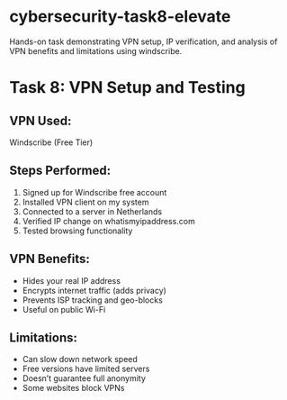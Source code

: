 # cybersecurity-task8-elevate
Hands-on task demonstrating VPN setup, IP verification, and analysis of VPN benefits and limitations using windscribe.
# Task 8: VPN Setup and Testing

## VPN Used:
Windscribe (Free Tier)

## Steps Performed:
1. Signed up for Windscribe free account
2. Installed VPN client on my system
3. Connected to a server in Netherlands
4. Verified IP change on whatismyipaddress.com
5. Tested browsing functionality

## VPN Benefits:
- Hides your real IP address
- Encrypts internet traffic (adds privacy)
- Prevents ISP tracking and geo-blocks
- Useful on public Wi-Fi

## Limitations:
- Can slow down network speed
- Free versions have limited servers
- Doesn’t guarantee full anonymity
- Some websites block VPNs

